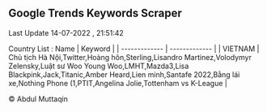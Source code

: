 

## Google Trends Keywords Scraper 
 
Last Update 14-07-2022 , 21:51:42

Country List :
 Name  | Keyword |
| ------------- | ------------- |
| VIETNAM | Chủ tịch Hà Nội,Twitter,Hoàng hôn,Sterling,Lisandro Martinez,Volodymyr Zelensky,Luật sư Woo Young Woo,LMHT,Mazda3,Lisa Blackpink,Jack,Titanic,Amber Heard,Lien minh,Santafe 2022,Bằng lái xe,Nothing Phone (1,PTIT,Angelina Jolie,Tottenham vs K-League |



© Abdul Muttaqin 
